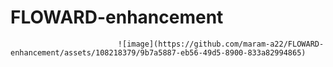 # FLOWARD-enhancement

                            ![image](https://github.com/maram-a22/FLOWARD-enhancement/assets/108218379/9b7a5887-eb56-49d5-8900-833a82994865)
